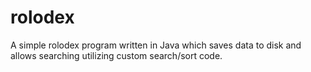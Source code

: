 rolodex
=======

A simple rolodex program written in Java which saves data to disk and allows searching utilizing custom search/sort code.
